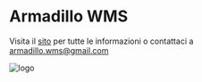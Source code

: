 # Armadillo WMS
Visita il [sito](https://armadillo-wms.github.io/) per tutte le informazioni o contattaci a <a href="mailto:armadillo.wms@gmail.com">armadillo.wms@gmail.com</a>



![logo](https://armadillo-wms.github.io/images/armadillo.png)
